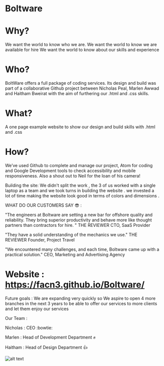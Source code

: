 
# Boltware

# Why?

We want the world to know who we are.
We want the world to know we are available for hire
We want the world to know about our skills and experience

# Who?

BoltWare offers a full package of coding services.  Its design and build was part of a collaborative Github project between Nicholas Peal, Marlen Awwad and Haitham Bweirat with the aim of furthering our .html and .css skills.

# What?

A one page example website to show our design and build skills with .html and .css

# How?

We’ve used Github to complete and manage our project, Atom for coding and Google Development tools to check accessibility and mobile responsiveness. Also a shout out to Neil for the loan of his camera!


Building the site:
We didn't split the work , the 3 of us worked with a single laptop as a team and we took turns in building the website .
we invested a lot of time making the website look good in terms of colors and dimensions . 

WHAT DO OUR CUSTOMERS SAY :sunglasses: :

"The engineers at Boltware are setting a new bar for offshore quality and reliability. They bring superior productivity and behave more like thought partners than contractors for hire. " THE REVIEWER CTO, SaaS Provider

"They have a solid understanding of the mechanics we use." THE REVIEWER Founder, Project Travel

"We encountered many challenges, and each time, Boltware came up with a practical solution." CEO, Marketing and Advertising Agency

# Website : https://facn3.github.io/Boltware/ 

Future goals : We are expanding very quickly so We aspire to open 4 more branches in the next 3 years to be able to offer our services to more clients and let them enjoy our services

Our Team :

Nicholas : CEO :bowtie:

Marlen : Head of Development Department :fist:

Haitham : Head of Design Department :+1:


![alt text](https://cdn.pixabay.com/photo/2016/02/16/19/57/lightning-bolt-1203953_960_720.png)




